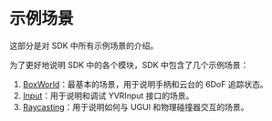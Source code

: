 # 示例场景

这部分是对 SDK 中所有示例场景的介绍。

为了更好地说明 SDK 中的各个模块，SDK 中包含了几个示例场景：

1. [BoxWorld](./DemoScenes/BoxWorld.md)：最基本的场景，用于说明手柄和云台的 6DoF 追踪状态。
2. [Input](./DemoScenes/Input.md)：用于说明和调试 YVRInput 接口的场景。
3. [Raycasting](./DemoScenes/Raycasting.md)：用于说明如何与 UGUI 和物理碰撞器交互的场景。